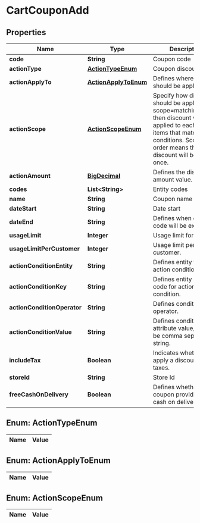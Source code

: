 

# CartCouponAdd

## Properties

Name | Type | Description | Notes
------------ | ------------- | ------------- | -------------
**code** | **String** | Coupon code | 
**actionType** | [**ActionTypeEnum**](#ActionTypeEnum) | Coupon discount type | 
**actionApplyTo** | [**ActionApplyToEnum**](#ActionApplyToEnum) | Defines where discount should be applied | 
**actionScope** | [**ActionScopeEnum**](#ActionScopeEnum) | Specify how discount should be applied. If scope&#x3D;matching_items, then discount will be applied to each of the items that match action conditions. Scope order means that discount will be applied once. | 
**actionAmount** | [**BigDecimal**](BigDecimal.md) | Defines the discount amount value. | 
**codes** | **List&lt;String&gt;** | Entity codes |  [optional]
**name** | **String** | Coupon name |  [optional]
**dateStart** | **String** | Date start |  [optional]
**dateEnd** | **String** | Defines when discount code will be expired. |  [optional]
**usageLimit** | **Integer** | Usage limit for coupon. |  [optional]
**usageLimitPerCustomer** | **Integer** | Usage limit per customer. |  [optional]
**actionConditionEntity** | **String** | Defines entity for action condition. |  [optional]
**actionConditionKey** | **String** | Defines entity attribute code for action condition. |  [optional]
**actionConditionOperator** | **String** | Defines condition operator. |  [optional]
**actionConditionValue** | **String** | Defines condition attribute value/s. Can be comma separated string. |  [optional]
**includeTax** | **Boolean** | Indicates whether to apply a discount for taxes. |  [optional]
**storeId** | **String** | Store Id |  [optional]
**freeCashOnDelivery** | **Boolean** | Defines whether the coupon provides free cash on delivery |  [optional]


## Enum: ActionTypeEnum

Name | Value
---- | -----


## Enum: ActionApplyToEnum

Name | Value
---- | -----


## Enum: ActionScopeEnum

Name | Value
---- | -----




